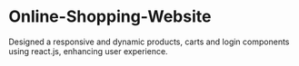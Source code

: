 # Online-Shopping-Website
Designed a responsive and dynamic products, carts and login components using react.js, enhancing user experience.
